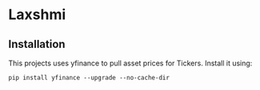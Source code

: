# Laxshmi

## Installation

This projects uses yfinance to pull asset prices for Tickers. Install it using:
```
pip install yfinance --upgrade --no-cache-dir
```
